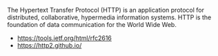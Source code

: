 The Hypertext Transfer Protocol (HTTP) is an application protocol for distributed, collaborative, hypermedia information systems. HTTP is the foundation of data communication for the World Wide Web.

- https://tools.ietf.org/html/rfc2616
- https://http2.github.io/
